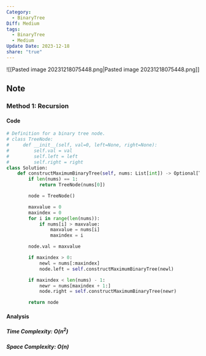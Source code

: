 ```yaml
---
Category:
  - BinaryTree
Diff: Medium
tags:
  - BinaryTree
  - Medium
Update Date: 2023-12-18
share: "true"
---
```


![[Pasted image 20231218075448.png|Pasted image 20231218075448.png]]
## Note

### Method 1: Recursion

#### Code
```python
# Definition for a binary tree node.
# class TreeNode:
#     def __init__(self, val=0, left=None, right=None):
#         self.val = val
#         self.left = left
#         self.right = right
class Solution:
    def constructMaximumBinaryTree(self, nums: List[int]) -> Optional[TreeNode]:
        if len(nums) == 1:
            return TreeNode(nums[0])

        node = TreeNode()

        maxvalue = 0
        maxindex = 0
        for i in range(len(nums)):
            if nums[i] > maxvalue:
                maxvalue = nums[i]
                maxindex = i

        node.val = maxvalue

        if maxindex > 0:
            newl = nums[:maxindex]
            node.left = self.constructMaximumBinaryTree(newl)

        if maxindex < len(nums) - 1:
            newr = nums[maxindex + 1:]
            node.right = self.constructMaximumBinaryTree(newr)

        return node
```
#### Analysis
##### Time Complexity: $O(n^2)$
##### Space Complexity: $O(n)$

